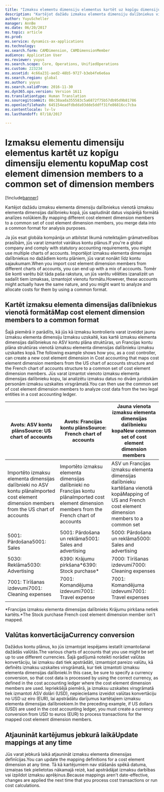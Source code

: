 ```yaml
---
title: "Izmaksu elementu dimensiju elementus kartēt uz kopīgu dimensiju elementu kopu"
description: "Kartējot dažādu izmaksu elementa dimensiju dalībniekus vienotā izmaksu elementa dimensijas dalībnieku kopā, jūs sapludināt datus vispārējā formātā analīzes nolūkiem."
author: YuyuScheller
manager: AnnBe
ms.date: 06/20/2017
ms.topic: article
ms.prod: 
ms.service: dynamics-ax-applications
ms.technology: 
ms.search.form: CAMDimension, CAMDimensionMember
audience: Application User
ms.reviewer: yuyus
ms.search.scope: Core, Operations, UnifiedOperations
ms.custom: 223234
ms.assetid: 4c66a231-aed2-48b5-9727-b3eb4fe6e6aa
ms.search.region: global
ms.author: yuyus
ms.search.validFrom: 2016-11-30
ms.dyn365.ops.version: Version 1611
ms.translationtype: Human Translation
ms.sourcegitcommit: 08c38aada355583c5a6872f75b57db95d9b81786
ms.openlocfilehash: 645154eadfdbdda93dde5ddff31fe86816cc7cba
ms.contentlocale: lv-lv
ms.lasthandoff: 07/18/2017

---
```


# <a name="map-cost-element-dimension-members-to-a-common-set-of-dimension-members"></a><span data-ttu-id="3886a-103">Izmaksu elementu dimensiju elementus kartēt uz kopīgu dimensiju elementu kopu</span><span class="sxs-lookup"><span data-stu-id="3886a-103">Map cost element dimension members to a common set of dimension members</span></span>

[!include[banner](../includes/banner.md)]


<span data-ttu-id="3886a-104">Kartējot dažādu izmaksu elementa dimensiju dalībniekus vienotā izmaksu elementa dimensijas dalībnieku kopā, jūs sapludināt datus vispārējā formātā analīzes nolūkiem.</span><span class="sxs-lookup"><span data-stu-id="3886a-104">By mapping different cost element dimension members to a common set of cost element dimension members, you merge data into a common format for analysis purposes.</span></span>

<span data-ttu-id="3886a-105">Ja jūs esat globāla kompānija un atbilstat likumā noteiktajām grāmatvedības prasībām, jūs varat izmantot vairākus kontu plānus.</span><span class="sxs-lookup"><span data-stu-id="3886a-105">If you're a global company and comply with statutory accounting requirements, you might use multiple charts of accounts.</span></span> <span data-ttu-id="3886a-106">Importējot izmaksu elementa dimensijas dalībniekus no dažādiem kontu plāniem, jūs varat nonākt līdz kontu sajaukumam.</span><span class="sxs-lookup"><span data-stu-id="3886a-106">When you import cost element dimension members from different charts of accounts, you can end up with a mix of accounts.</span></span> <span data-ttu-id="3886a-107">Tomēr šie konti varētu būt tāda paša rakstura, un jūs varētu vēlēties izanalizēt un sadalīt tiem izmaksas, izmantojot vienotu formātu.</span><span class="sxs-lookup"><span data-stu-id="3886a-107">However, these accounts might actually have the same nature, and you might want to analyze and allocate costs for them by using a common format.</span></span>

## <a name="map-cost-element-dimension-members-to-a-common-format"></a><span data-ttu-id="3886a-108">Kartēt izmaksu elementa dimensijas dalībniekus vienotā formātā</span><span class="sxs-lookup"><span data-stu-id="3886a-108">Map cost element dimension members to a common format</span></span>
<span data-ttu-id="3886a-109">Šajā piemērā ir parādīts, kā jūs kā izmaksu kontrolieris varat izveidot jaunu izmaksu elementa dimensiju Izmaksu uzskaitē, kas kartē izmaksu elementa dimensijas dalībniekus no ASV kontu plāna struktūras, un Francijas kontu plāna struktūras vienotā izmaksu elementa dimensijas dalībnieku izmaksu uzskaites kopā.</span><span class="sxs-lookup"><span data-stu-id="3886a-109">The following example shows how you, as a cost controller, can create a new cost element dimension in Cost accounting that maps cost element dimension members from the US chart of accounts structure and the French chart of accounts structure to a common set of cost element dimension members.</span></span> <span data-ttu-id="3886a-110">Jūs varat izmantot vienoto izmaksu elementa dimensijas dalībnieku kopu, lai analizētu izmaksu datus no divām juridiskām personām izmaksu uzskaites virsgrāmatā.</span><span class="sxs-lookup"><span data-stu-id="3886a-110">You can then use the common set of cost element dimension members to analyze cost data from the two legal entities in a cost accounting ledger.</span></span>

| <span data-ttu-id="3886a-111">Avots: ASV kontu plāns</span><span class="sxs-lookup"><span data-stu-id="3886a-111">Source: US chart of accounts</span></span>                                          | <span data-ttu-id="3886a-112">Avots: Francijas kontu plāns</span><span class="sxs-lookup"><span data-stu-id="3886a-112">Source: French chart of accounts</span></span>                                          | <span data-ttu-id="3886a-113">Jauna vienota izmaksu elementa dimensijas dalībnieku kopa</span><span class="sxs-lookup"><span data-stu-id="3886a-113">New common set of cost element dimension members</span></span>                        |
|-----------------------------------------------------------------------|---------------------------------------------------------------------------|-------------------------------------------------------------------------|
| <span data-ttu-id="3886a-114">Importēto izmaksu elementa dimensijas dalībnieki no ASV kontu plāna</span><span class="sxs-lookup"><span data-stu-id="3886a-114">Imported cost element dimension members from the US chart of accounts</span></span> | <span data-ttu-id="3886a-115">Importēto izmaksu elementa dimensijas dalībnieki no Francijas kontu plāna</span><span class="sxs-lookup"><span data-stu-id="3886a-115">Imported cost element dimension members from the French chart of accounts</span></span> | <span data-ttu-id="3886a-116">ASV un Francijas izmaksu elementa dimensijas dalībnieku kartēšana vienotā kopā</span><span class="sxs-lookup"><span data-stu-id="3886a-116">Mapping of US and French cost element dimension members to a common set</span></span> |
| <span data-ttu-id="3886a-117">5001: Pārdošana</span><span class="sxs-lookup"><span data-stu-id="3886a-117">5001: Sales</span></span>                                                           | <span data-ttu-id="3886a-118">5001: Pārdošana un reklāma</span><span class="sxs-lookup"><span data-stu-id="3886a-118">5001: Sales and advertising</span></span>                                               | <span data-ttu-id="3886a-119">5000: Pārdošana un reklāma</span><span class="sxs-lookup"><span data-stu-id="3886a-119">5000: Sales and advertising</span></span>                                             |
| <span data-ttu-id="3886a-120">5030: Reklāma</span><span class="sxs-lookup"><span data-stu-id="3886a-120">5030: Advertising</span></span>                                                     | <span data-ttu-id="3886a-121">6390: Krājumu pirkšana\*</span><span class="sxs-lookup"><span data-stu-id="3886a-121">6390: Stock purchase\*</span></span>                                                    | <span data-ttu-id="3886a-122">7000: Tīrīšanas izdevumi</span><span class="sxs-lookup"><span data-stu-id="3886a-122">7000: Cleaning expenses</span></span>                                                 |
| <span data-ttu-id="3886a-123">7001: Tīrīšanas izdevumi</span><span class="sxs-lookup"><span data-stu-id="3886a-123">7001: Cleaning expenses</span></span>                                               | <span data-ttu-id="3886a-124">7001: Komandējuma izdevumi</span><span class="sxs-lookup"><span data-stu-id="3886a-124">7001: Travel expense</span></span>                                                      | <span data-ttu-id="3886a-125">7001: Komandējuma izdevumi</span><span class="sxs-lookup"><span data-stu-id="3886a-125">7001: Travel expenses</span></span>                                                   |

<span data-ttu-id="3886a-126">\*Francijas izmaksu elementa dimensijas dalībnieks Krājumu pirkšana netiek kartēts.</span><span class="sxs-lookup"><span data-stu-id="3886a-126">\*The Stock purchase French cost element dimension member isn't mapped.</span></span>

## <a name="currency-conversion"></a><span data-ttu-id="3886a-127">Valūtas konvertācija</span><span class="sxs-lookup"><span data-stu-id="3886a-127">Currency conversion</span></span>
<span data-ttu-id="3886a-128">Dažādus kontu plānus, ko jūs izmantojat iespējams iestatīt izmantošanai dažādās valūtās.</span><span class="sxs-lookup"><span data-stu-id="3886a-128">The various charts of accounts that you use might be set up to use different currencies.</span></span> <span data-ttu-id="3886a-129">Šajā gadījumā noteikti norādiet valūtas konvertāciju, lai izmaksu dati tiek apstrādāti, izmantojot pareizo valūtu, kā definēts izmaksu uzskaites virsgrāmatā, kur tiek izmantoti izmaksu elementa dimensijas dalībnieki.</span><span class="sxs-lookup"><span data-stu-id="3886a-129">In this case, be sure to specify a currency conversion, so that cost data is processed by using the correct currency, as defined in the cost accounting ledger where the cost element dimension members are used.</span></span> <span data-ttu-id="3886a-130">Iepriekšējā piemērā, ja izmaksu uzskaites virsgrāmatā tiek izmantoti ASV dolāri (USD), nepieciešams izveidot valūtas konvertāciju no USD uz eiro (EUR), lai apstrādātu darījumus kartētajiem izmaksu elementa dimensijas dalībniekiem.</span><span class="sxs-lookup"><span data-stu-id="3886a-130">In the preceding example, if US dollars (USD) are used in the cost accounting ledger, you must create a currency conversion from USD to euros (EUR) to process transactions for the mapped cost element dimension members.</span></span>

## <a name="update-mappings-at-any-time"></a><span data-ttu-id="3886a-131">Atjaunināt kartējumus jebkurā laikā</span><span class="sxs-lookup"><span data-stu-id="3886a-131">Update mappings at any time</span></span>
<span data-ttu-id="3886a-132">Jūs varat jebkurā laikā atjaunināt izmaksu elementa dimensijas definīcijas.</span><span class="sxs-lookup"><span data-stu-id="3886a-132">You can update the mapping definitions for a cost element dimension at any time.</span></span> <span data-ttu-id="3886a-133">Tā kā kartējumiem nav stāšanās spēkā datuma, izmaiņas tiek pielietotas nākamajā reizē, kad apstrādājat izmaksu darbības vai izpildot izmaksu aprēķinus.</span><span class="sxs-lookup"><span data-stu-id="3886a-133">Because mappings aren't date-effective, changes are applied the next time that you process cost transactions or run cost calculations.</span></span>




